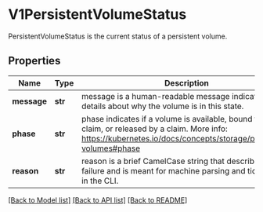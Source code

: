 # V1PersistentVolumeStatus

PersistentVolumeStatus is the current status of a persistent volume.
## Properties
Name | Type | Description | Notes
------------ | ------------- | ------------- | -------------
**message** | **str** | message is a human-readable message indicating details about why the volume is in this state. | [optional] 
**phase** | **str** | phase indicates if a volume is available, bound to a claim, or released by a claim. More info: https://kubernetes.io/docs/concepts/storage/persistent-volumes#phase | [optional] 
**reason** | **str** | reason is a brief CamelCase string that describes any failure and is meant for machine parsing and tidy display in the CLI. | [optional] 

[[Back to Model list]](../README.md#documentation-for-models) [[Back to API list]](../README.md#documentation-for-api-endpoints) [[Back to README]](../README.md)


